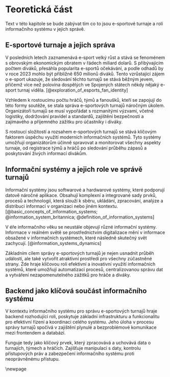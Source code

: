 
# Teoretická část

Text v této kapitole se bude zabývat tím co to jsou e-sportové turnaje a rolí informačního systému v jejich správě.

## E-sportové turnaje a jejich správa

V posledních letech zaznamenává e-sport velký růst a stává se fenoménem s obrovským ekonomickým obratem v řádech miliard dolarů.
S přibývajícím počtem diváků, přesáhla popularita e-sportů očekávání, a podle odhadů by v roce 2023 mohlo být přibližně 650 milionů diváků.
Tento vzrůstající zájem o e-sport ukazuje, že sledování těchto turnajů se stává běžným jevem, přičemž více než polovina dospělých ve Spojených státech někdy nějaký e-sport turnaj viděla. [@exploration_of_esports_fan_identity]

Vzhledem k rostoucímu počtu hráčů, týmů a fanoušků, kteří se zapojují do této formy soutěže,
se stala správa e-sportových turnajů náročným úkolem.
Organizátoři turnajů se musí vypořádat s rozmanitými výzvami, včetně logistiky,
dodržování pravidel a standardů, zajištění bezpečnosti a zajímavého a příjemného zážitku pro účastníky i diváky.

S rostoucí složitostí a rozsahem e-sportových turnajů se stává klíčovým faktorem úspěchu využití moderních informačních systémů.
Tyto systémy umožňují organizátorům účinně spravovat a monitorovat všechny aspekty turnaje,
od registrace týmů a hráčů po sledování průběhu zápasů a poskytování živých informací divákům.


## Informační systémy a jejich role ve správě turnajů

Informační systémy jsou softwarové a hardwarové systémy, které podporují datově náročné aplikace.
Obsahují komplexní a integrované sady prvků, procesů a technologií, která slouží k sběru, ukládání, zpracování, analýze a distribuci informací v organizaci nebo jiném kontextu. [@basic_concepts_of_information_systems; @information_system_britannica; @definition_of_information_systems]

V éře informačního věku se neustále objevují různé informační systémy.
Informace v reálném světě se prostřednictvím digitalizace mění v informace obsažené v informačních systémech,
které následně skutečný svět zachycují. [@information_systems_dynamics]

Základním cílem správy e-sportových turnajů je nejen usnadnit průběh událostí,
ale také vytvořit atraktivní prostředí pro všechny zúčastněné strany.
Zde hraje klíčovou roli efektivní a inovativní využití informačních systémů,
které umožňují automatizaci procesů, centralizovanou správu dat
a vytváření nezapomenutelného zážitků pro hráče a diváky.

## Backend jako klíčová součást informačního systému

V kontextu informačního systému pro správu e-sportových turnajů hraje backend rozhodující roli,
poskytuje základní infrastrukturu a funkcionalitu pro efektivní řízení a koordinaci celého systému.
Jeho úloha v procesu správy turnajů spočívá v zajištění plynulé a bezproblémové komunikace mezi frontendem a databází.

Funguje tedy jako klíčový prvek, který zpracovává a uchovává data o turnajích, týmech a hráčích.
Zajišťuje manipulaci s daty, kontrolu přístupových práv a zabezpečení informačního systému proti neoprávněnému přístupu.

\newpage

